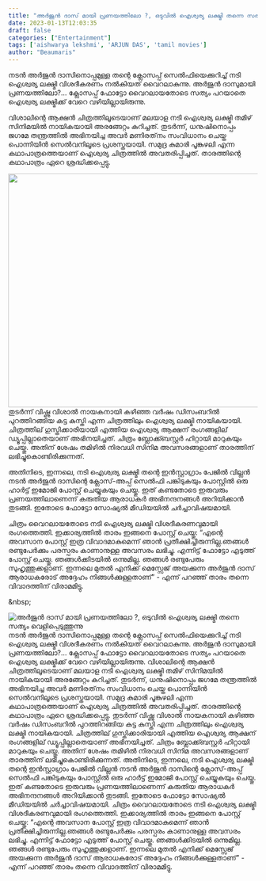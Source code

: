 ```yaml
---
title: "അർജുൻ ദാസ് മായി പ്രണയത്തിലോ ?, ഒടുവിൽ ഐശ്വര്യ ലക്ഷ്മി തന്നെ സത്യം വെളിപ്പെടുത്തുന്നു"
date: 2023-01-13T12:03:35
draft: false
categories: ["Entertainment"]
tags: ['aishwarya lekshmi', 'ARJUN DAS', 'tamil movies']
author: "Beaumaris"
---
```


നടൻ അർജുൻ ദാസിനൊപ്പമുള്ള തന്റെ ക്ലോസപ്പ് സെൽഫിയെക്കുറിച്ച് നടി ഐശ്വര്യ ലക്ഷ്മി വിശദീകരണം നൽകിയത് വൈറലാകുന്നു. അർജുൻ ദാസുമായി പ്രണയത്തിലോ?... ക്ലോസപ്പ് ഫോട്ടോ വൈറലായതോടെ സത്യം പറയാതെ ഐശ്വര്യ ലക്ഷ്മിക്ക് വേറെ വഴിയില്ലായിരുന്നു.

വിശാലിന്റെ ആക്ഷൻ ചിത്രത്തിലൂടെയാണ് മലയാള നടി ഐശ്വര്യ ലക്ഷ്മി തമിഴ് സിനിമയിൽ നായികയായി അരങ്ങേറ്റം കുറിച്ചത്. തുടർന്ന്, ധനുഷിനൊപ്പം ജഗമേ തന്ത്രത്തിൽ അഭിനയിച്ച അവർ മണിരത്‌നം സംവിധാനം ചെയ്ത പൊന്നിയിൻ സെൽവനിലൂടെ പ്രശസ്തയായി. സമുദ്ര കുമാരി പൂങ്കുഴലി എന്ന കഥാപാത്രത്തെയാണ് ഐശ്വര്യ ചിത്രത്തിൽ അവതരിപ്പിച്ചത്. താരത്തിന്റെ കഥാപാത്രം ഏറെ ശ്രദ്ധിക്കപ്പെട്ടു.

<img class="size-full wp-image-379077 aligncenter" src="https://cdn.boolokam.com/articles/2023/01/3r.jpg" alt="" width="900" height="472" />തുടർന്ന് വിഷ്ണു വിശാൽ നായകനായി കഴിഞ്ഞ വർഷം ഡിസംബറിൽ പുറത്തിറങ്ങിയ കട്ട കുസ്തി എന്ന ചിത്രത്തിലും ഐശ്വര്യ ലക്ഷ്മി നായികയായി. ചിത്രത്തില് ഗുസ്തിക്കാരിയായി എത്തിയ ഐശ്വര്യ ആക്ഷന് രംഗങ്ങളില് ഡ്യൂപ്പില്ലാതെയാണ് അഭിനയിച്ചത്. ചിത്രം ബ്ലോക്ക്ബസ്റ്റർ ഹിറ്റായി മാറുകയും ചെയ്തു. അതിന് ശേഷം തമിഴിൽ നിരവധി സിനിമ അവസരങ്ങളാണ് താരത്തിന് ലഭിച്ചുകൊണ്ടിരിക്കുന്നത്.

അതിനിടെ, ഇന്നലെ, നടി ഐശ്വര്യ ലക്ഷ്മി തന്റെ ഇൻസ്റ്റാഗ്രാം പേജിൽ വില്ലൻ നടൻ അർജുൻ ദാസിന്റെ ക്ലോസ്-അപ്പ് സെൽഫി പങ്കിടുകയും പോസ്റ്റിൽ ഒരു ഹാർട്ട് ഇമോജി പോസ്റ്റ് ചെയ്യുകയും ചെയ്തു. ഇത് കണ്ടതോടെ ഇരുവരും പ്രണയത്തിലാണെന്ന് കരുതിയ ആരാധകർ അഭിനന്ദനങ്ങൾ അറിയിക്കാൻ തുടങ്ങി. ഇതോടെ ഫോട്ടോ സോഷ്യൽ മീഡിയയിൽ ചർച്ചാവിഷയമായി.

ചിത്രം വൈറലായതോടെ നടി ഐശ്വര്യ ലക്ഷ്മി വിശദീകരണവുമായി രംഗത്തെത്തി. ഇക്കാര്യത്തിൽ താരം ഇങ്ങനെ പോസ്റ്റ് ചെയ്തു: “എന്റെ അവസാന പോസ്റ്റ് ഇത്ര വിവാദമാകുമെന്ന് ഞാൻ പ്രതീക്ഷിച്ചിരുന്നില്ല.ഞങ്ങൾ രണ്ടുപേർക്കും പരസ്പരം കാണാനുള്ള അവസരം ലഭിച്ചു. എന്നിട്ട് ഫോട്ടോ എടുത്ത് പോസ്റ്റ് ചെയ്തു. ഞങ്ങൾക്കിടയിൽ ഒന്നുമില്ല. ഞങ്ങൾ രണ്ടുപേരും സുഹൃത്തുക്കളാണ്. ഇന്നലെ മുതൽ എനിക്ക് മെസ്സേജ് അയക്കുന്ന അർജുൻ ദാസ് ആരാധകരോട് അദ്ദേഹം നിങ്ങൾക്കുള്ളതാണ്” - എന്ന് പറഞ്ഞ് താരം തന്നെ വിവാദത്തിന് വിരാമമിട്ടു.

&amp;nbsp;


![അർജുൻ ദാസ് മായി പ്രണയത്തിലോ ?, ഒടുവിൽ ഐശ്വര്യ ലക്ഷ്മി തന്നെ സത്യം വെളിപ്പെടുത്തുന്നു](https://cdn.boolokam.com/articles/2023/01/3r.jpg)നടൻ അർജുൻ ദാസിനൊപ്പമുള്ള തന്റെ ക്ലോസപ്പ് സെൽഫിയെക്കുറിച്ച് നടി ഐശ്വര്യ ലക്ഷ്മി വിശദീകരണം നൽകിയത് വൈറലാകുന്നു. അർജുൻ ദാസുമായി പ്രണയത്തിലോ?... ക്ലോസപ്പ് ഫോട്ടോ വൈറലായതോടെ സത്യം പറയാതെ ഐശ്വര്യ ലക്ഷ്മിക്ക് വേറെ വഴിയില്ലായിരുന്നു. വിശാലിന്റെ ആക്ഷൻ ചിത്രത്തിലൂടെയാണ് മലയാള നടി ഐശ്വര്യ ലക്ഷ്മി തമിഴ് സിനിമയിൽ നായികയായി അരങ്ങേറ്റം കുറിച്ചത്. തുടർന്ന്, ധനുഷിനൊപ്പം ജഗമേ തന്ത്രത്തിൽ അഭിനയിച്ച അവർ മണിരത്‌നം സംവിധാനം ചെയ്ത പൊന്നിയിൻ സെൽവനിലൂടെ പ്രശസ്തയായി. സമുദ്ര കുമാരി പൂങ്കുഴലി എന്ന കഥാപാത്രത്തെയാണ് ഐശ്വര്യ ചിത്രത്തിൽ അവതരിപ്പിച്ചത്. താരത്തിന്റെ കഥാപാത്രം ഏറെ ശ്രദ്ധിക്കപ്പെട്ടു. തുടർന്ന് വിഷ്ണു വിശാൽ നായകനായി കഴിഞ്ഞ വർഷം ഡിസംബറിൽ പുറത്തിറങ്ങിയ കട്ട കുസ്തി എന്ന ചിത്രത്തിലും ഐശ്വര്യ ലക്ഷ്മി നായികയായി. ചിത്രത്തില് ഗുസ്തിക്കാരിയായി എത്തിയ ഐശ്വര്യ ആക്ഷന് രംഗങ്ങളില് ഡ്യൂപ്പില്ലാതെയാണ് അഭിനയിച്ചത്. ചിത്രം ബ്ലോക്ക്ബസ്റ്റർ ഹിറ്റായി മാറുകയും ചെയ്തു. അതിന് ശേഷം തമിഴിൽ നിരവധി സിനിമ അവസരങ്ങളാണ് താരത്തിന് ലഭിച്ചുകൊണ്ടിരിക്കുന്നത്. അതിനിടെ, ഇന്നലെ, നടി ഐശ്വര്യ ലക്ഷ്മി തന്റെ ഇൻസ്റ്റാഗ്രാം പേജിൽ വില്ലൻ നടൻ അർജുൻ ദാസിന്റെ ക്ലോസ്-അപ്പ് സെൽഫി പങ്കിടുകയും പോസ്റ്റിൽ ഒരു ഹാർട്ട് ഇമോജി പോസ്റ്റ് ചെയ്യുകയും ചെയ്തു. ഇത് കണ്ടതോടെ ഇരുവരും പ്രണയത്തിലാണെന്ന് കരുതിയ ആരാധകർ അഭിനന്ദനങ്ങൾ അറിയിക്കാൻ തുടങ്ങി. ഇതോടെ ഫോട്ടോ സോഷ്യൽ മീഡിയയിൽ ചർച്ചാവിഷയമായി. ചിത്രം വൈറലായതോടെ നടി ഐശ്വര്യ ലക്ഷ്മി വിശദീകരണവുമായി രംഗത്തെത്തി. ഇക്കാര്യത്തിൽ താരം ഇങ്ങനെ പോസ്റ്റ് ചെയ്തു: “എന്റെ അവസാന പോസ്റ്റ് ഇത്ര വിവാദമാകുമെന്ന് ഞാൻ പ്രതീക്ഷിച്ചിരുന്നില്ല.ഞങ്ങൾ രണ്ടുപേർക്കും പരസ്പരം കാണാനുള്ള അവസരം ലഭിച്ചു. എന്നിട്ട് ഫോട്ടോ എടുത്ത് പോസ്റ്റ് ചെയ്തു. ഞങ്ങൾക്കിടയിൽ ഒന്നുമില്ല. ഞങ്ങൾ രണ്ടുപേരും സുഹൃത്തുക്കളാണ്. ഇന്നലെ മുതൽ എനിക്ക് മെസ്സേജ് അയക്കുന്ന അർജുൻ ദാസ് ആരാധകരോട് അദ്ദേഹം നിങ്ങൾക്കുള്ളതാണ്” - എന്ന് പറഞ്ഞ് താരം തന്നെ വിവാദത്തിന് വിരാമമിട്ടു. &nbsp;
